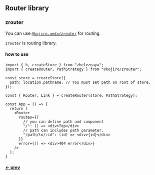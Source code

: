 ## Router library
### zrouter

You can use [`@kojiro.ueda/zrouter`](https://www.npmjs.com/package/@kojiro.ueda/zrouter) for routing.

`zrouter` is routing library.

#### how to use

```tsx
import { h, createStore } from "zheleznaya";
import { createRouter, PathStrategy } from "@kojiro/zrouter";

const store = createStore({
  path: location.pathname, // You must set path on root of store.
});

const { Router, Link } = createRouter(store, PathStrategy);

const App = () => {
  return (
    <Router 
      routes={{
        // you can define path and component
        "/": () => <div>Top</div>
        // path can includes path parameter.
        "/path/to/:id": (id) => <div>{id}</div>
      }}
      error={() => <div>404 error</div>}
    />
  );
}
```

#### [<- prev](#zstyl)
